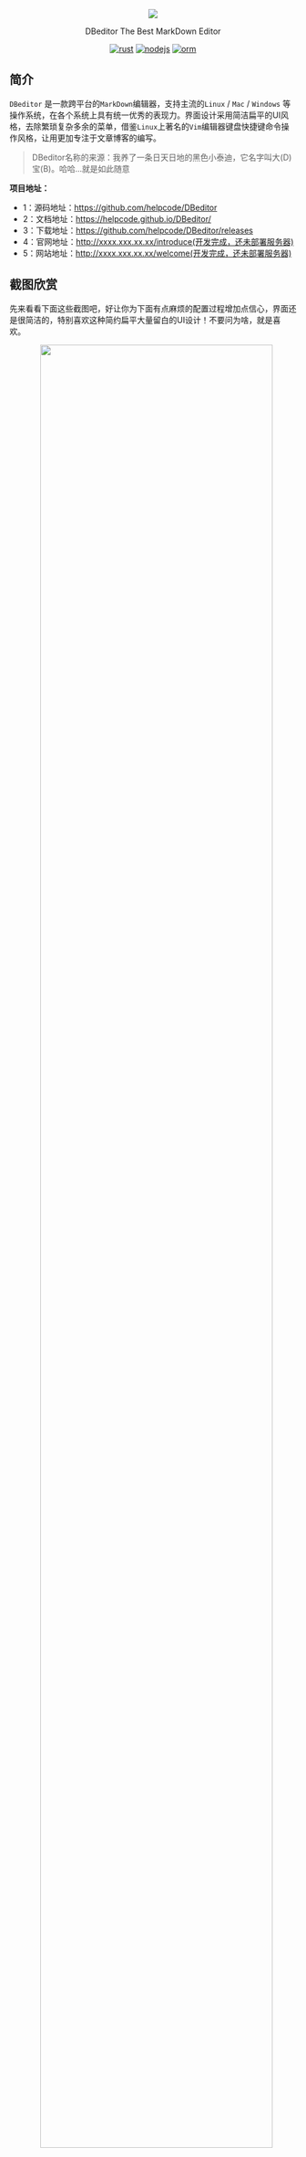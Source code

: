 <p align="center">
    <img src="./public/images/markdown.png"/>
</p>
<p align="center">
  DBeditor The Best MarkDown Editor
</p>
<p align="center">
  <a href="https://github.com/helpcode/Node-Crawler/"><img src="https://img.shields.io/travis/rust-lang/rust.svg" alt="rust"></a>
  <a href="https://nodejs.org/en/download/"><img src="https://img.shields.io/badge/node.js-6.11.1-blue.svg" alt="nodejs"></a>
  <a href="https://img.shields.io/packagist/l/doctrine/orm.svg"><img src="https://img.shields.io/packagist/l/doctrine/orm.svg" alt="orm"></a>

</p>

## 简介

`DBeditor` 是一款跨平台的`MarkDown`编辑器，支持主流的`Linux` / `Mac` / `Windows` 等操作系统，在各个系统上具有统一优秀的表现力。界面设计采用简洁扁平的UI风格，去除繁琐复杂多余的菜单，借鉴`Linux`上著名的`Vim`编辑器键盘快捷键命令操作风格，让用更加专注于文章博客的编写。


> DBeditor名称的来源：我养了一条日天日地的黑色小泰迪，它名字叫大(D)宝(B)。哈哈...就是如此随意

**项目地址：**

- 1：源码地址：https://github.com/helpcode/DBeditor
- 2：文档地址：https://helpcode.github.io/DBeditor/
- 3：下载地址：https://github.com/helpcode/DBeditor/releases
- 4：官网地址：http://xxxx.xxx.xx.xx/introduce(开发完成，还未部署服务器)
- 5：网站地址：http://xxxx.xxx.xx.xx/welcome(开发完成，还未部署服务器)
 
 
## 截图欣赏

先来看看下面这些截图吧，好让你为下面有点麻烦的配置过程增加点信心，界面还是很简洁的，特别喜欢这种简约扁平大量留白的UI设计！不要问为啥，就是喜欢。

<p align="center">
    <img width="90%" height="90%" src="./public/images/home-js.png"/>
</p>

<p align="center">
   <img width="90%" height="90%" src="http://okkzzhtds.bkt.clouddn.com/index-home.png"/>
</p>

<p align="center">
   <img width="90%" height="90%" src="http://okkzzhtds.bkt.clouddn.com/infert.png"/>
</p>
 
 
 
## 安装构建

骚年，文档记得一定要看，否则不会配置打包那我也没办法了，一定要看哦，相关技术点也要掌握！！

> 文档地址：[https://helpcode.github.io/DBeditor/](https://helpcode.github.io/DBeditor/)

### Linux

---

1：下载源码

```bash
sudo mkdir Markdown-Edit && sudo chmod 777 -R Markdown-Edit && cd Markdown-Edit
sudo git clone https://github.com/helpcode/DBeditor.git
sudo npm install
``` 

这里需要注意`npm install`在安装`nw`和`nw-builder`依赖包的时候特别慢，而且需要翻墙才能下载哦。

所以先不要安装依赖，在`package.json`中把`nw`和`nw-builder`配置删除，然后`npm install`先安装其他依赖，之后下载我这里提供的这两个包的压缩版本，下载完成解压直接丢到`node_modules`中，然后分别进入`nw`和`nw-builder`的文件夹中解决他们自身的依赖关系，这样会快一点。

而使用`nw-builder`打包应用的时候它会根据你命令`nwbuild --platforms linux64 --buildDir dist/ /home/bmy/桌面/DBeditor/Markdown-Edit/` 去下载对应的`nw.js`的sdk，我提供的依赖包里面已经包含了一枚`0.25.1-sdk-linux64`的sdk，所以能节省不少的速度。
 

> 下载地址：[Nw.js 依赖包]() [nw-builder 依赖包]()



_当然了，如果你不需要 `nw`在开发阶段预览网站在PC端的效果，和`nw-builder` 打包工具来打包，那么就不需要配置我上面说的那些东西。直接从`package.json`中把`nw`和`nw-builder`配置删除即可。你可以用我下面说的`builder.sh` shell 脚本的方式来打包_



安装解决依赖后打开`package.json`，`scripts`字段中提供有如下命令：

```bash
"scripts": {
    # dev阶段通过nw查看运行效果，
    # 需要npm安装 nw，参见：https://github.com/nwjs/npm-installer
    "dev": "nw /home/bmy/桌面/DBeditor/Markdown-Edit",
    # 同上
    "nw": "nw",
    
    # 本地web方式运行网站，node-dev 需要自己安装不要问我
    # 访问地址http://localhost:3000/welcome
    "node": "node-dev ./bin/www",
    
    # 这里是你需要配置的 nw-builder
    # linux64为打包平台，包会根据这个参数自动去下载对应SDK
    # --buildDir 为打包成功输出目录，默认build
    # /home/bmy/桌面/Markdown-Edit/ 是项目绝对路径
    "prod": "nwbuild --platforms linux64 --buildDir dist/ /home/bmy/桌面/DBeditor/Markdown-Edit/",
    
    # 这个是我自己写的 Linux shell 脚本，具体源码和使用请看 
    # https://helpcode.github.io/DBeditor/#/?id=开始打包
    "online": "./../builder.sh",
    
    # 这个是 docute 项目文档运行命令
    "docs": "docute ./docs --out-dir dist --source-maps --presets env"
  }
```

更多的如何打包配置我都写在了帮助文档里面，请仔细阅读

> [https://helpcode.github.io/DBeditor/](https://helpcode.github.io/DBeditor/)

需要注意的是我们之前用`sudo mkdir Markdown-Edit`创建了文件夹`Markdown-Edit`，这个文件夹里面出除了放置项目源码`DBeditor`，和`DBeditor`同级的是`Nw.js`的 `SDK`，这里推荐下载这个SDK，原因在帮助文档里面写的很清楚，请仔细查看：

> [nwjs-v0.25.1-linux-x64.tar.gz](https://dl.nwjs.io/v0.25.1/nwjs-v0.25.1-linux-x64.tar.gz)

下载解压后，放到`Markdown-Edit`文件夹下，然后也是在`Markdown-Edit`文件夹下创建`builder.sh`，具体目录层级和shell代码如下：

**目录层级**
```text
Markdown-Edit
 |--- DBeditor
 |--- nwjs-v0.25.1-linux-x64
 |--- builder.sh
```

**builder.sh代码如下：**

```bash
#!/bin/bash
codeDir="./Markdown-Edit/"
codeModulesNw="./node_modules/nw/"
codeModulesNwBuilder="./node_modules/nw-builder/"
AppNw="./Markdown-Edit/app.nw"
nwSDK="./nwjs-v0.25.1-linux-x64/"
# 移动dev阶段的 nw 和 nwbuilder
# 脱离 node_modules 到根目录，避免被误打包增加400MB体积
mv $codeModulesNw $codeModulesNwBuilder ./../
# zip压缩并更名改后缀为 app.nw
# 打包完成退回根目录
zip -r ./app.nw ./ &&  echo 'Create success...' && cd .. && echo 'Back to the root directory...'
# 移动打包后的 app.nw 源码 到 NW.js SDK中并添加执行文件权限
mv $AppNw $nwSDK && echo 'Move success...' && chmod +x $nwSDK/app.nw && echo 'Add permission to succeed...'
# 打包构建结束，将dev阶段的 nw，nw-builder 再放回 node_modules 依赖中
mv ./nw/ ./nw-builder/ ./Markdown-Edit/node_modules/
echo 'The program has been packaged，You：Run(y)，Structure(g)，Stop(n)？'
read NAME
if [ "${NAME}" == "y" ]; then
  # 启动应用，这一步没将 nw 和 app.nw 合并
  echo 'Starting up...'
  cd $nwSDK && ./nw app.nw
elif [ "${NAME}" == "g" ]; then
  echo 'Being built...'
  # 合并 nw 和 app.nw ，并删除app.nw源码
  cd $nwSDK && cat nw app.nw > app && chmod +x app && rm -rf app.nw
  echo 'Build and remove source package app.nw success，
  To the SDK directory, execute the command sudo./app to run the program....'
  echo "Or now：Yes(y) / No(n) Run ？"
  read chios
  if [ "${chios}" == "y" ]; then
     # 启动程序
     echo "Starting up..." && ./app
  fi
elif [ "${NAME}" == "n" ]; then
  echo "Ok，Bye..."
fi
```

然后执行
```bash
npm run online
```
脚本会为你自动打包程序的，请记住查看帮助文档！！！


### Windows / Mac

---

**1：打包方式1：普通文件 (推荐方式)**

在`Windows`系统上,你可以将你的应用所有相关文件与`NW.js`执行文件放在相同文件夹下一起发送给你的用户。确保`nw.exe` 与 `package.json`在相同的文件夹（或目录）下。 或者你可以把你的应用的所有相关文件放在一个单独的文件夹下，并将该文件夹命名为`package.nw`，该文件夹需要放在与`nw.exe`相同的文件夹（或目录）中。

在Mac系统中，新建名称为`app.nw`的文件夹，把你的应用所有相关文件放入其中，然后将`app.nw`文件夹放在`nwjs.app/Contents/Resources/`目录下即可。


**2：打包方式2：ZIP压缩文件**

你可以将应用的所有相关文件打成一个名为`package.nw`的压缩包。在`Windows`系统中，将`package.nw`与`NW.js`可执行文件放到相同目录即可。而在`Mac`系统中，则将`package.nw`放到`nwjs.app/Contents/Resources/`目录下。

---

**这里不要问`Linux`环境下为什么打包教程写的那么详细，因为这是我本机电脑环境，没有`Windows`和`Mac`系统，后期会虚拟机安装然后讲程序打包成安装包方式，尽情期待！**

## 1：关于我

> 学的越多，才发现自己会的其实越少。

一名荡漾在码海中正和小伙伴们划着船并努力创业的WEB工程师，喜欢研究各种最新最好玩的技术，拥有强烈的无比的求知探索欲，热衷技术开源，同时能够保持高昂的热情不断自我学习自我反省自我升级。

<p class="danger">
  坚信：“有能力的人选择生活，余者被生活选择”
</p>


## 2：个人技能

- 2.1: 精通HTML，CSS，能够熟练的使用前端编码工具快速开发符合需求的页面，高质量还原视觉与交互设计成果。精通web标准化和div + css页面重构，能解决主流浏览器兼容性问题。

- 2.2: 同时具有很强的原生js代码编写能力，主导负责过公司大型商业电商平台的设计与研发过程，项目中负责开发基于Vuejs，webpack，sui的移动端电商平台前端，后端架构采用linux，apache，MySQL，php，thinkphp，对现代化前端具有足够的掌握，个人具备丰富的实战项目开发经验。

- 2.3: 对web开发，前端后端服务器数据库上线运维升级维护有整套的技术掌握和了解，团队开发中能够很好协调前后端人员沟通交流，提高团队开发的效率和质量。

- 2.4: 同时个人具备优秀的业务需求沟通能力，较强的分析问题解决问题的能力，对新技术充满好奇能够自主学习并能通过新技术解决现有问题，经常加班熬夜抗压能力强。



## 3：联系方式

如果你对我感兴趣，想要了解并与我交流，可以通过以下方式联系到本人！

- 1：博客：[geekhelp](http://geekhelp.cn/)
- 2：Github：[helpcode](https://github.com/helpcode)
- 3：QQ群：[540144097](http://shang.qq.com/wpa/qunwpa?idkey=1c684eb6c3d6b32ac50b0d179096ed64124b9db577add0319b7b1a96a0235656)
- 4：QQ：2271608011




